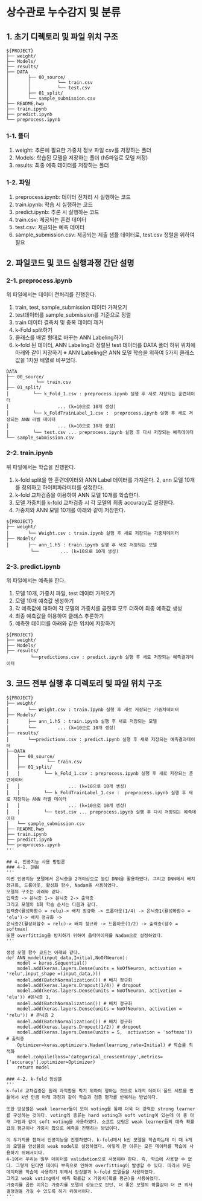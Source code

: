 # 상수관로 누수감지 및 분류

## 1. 초기 디렉토리 및 파일 위치 구조
```
${PROJECT}
├── weight/
├── Models/
├── results/        
├── DATA
│       ├── 00_source/
│       │          └── train.csv
│       │          └── test.csv
│       ├── 01_split/
│       └── sample_submission.csv
├── README.hwp
├── train.ipynb
├── predict.ipynb
└── preprocess.ipynb
```
### 1-1. 폴더

1. weight: 추론에 필요한 가중치 정보 파일 csv를 저장하는 폴더
2. Models: 학습된 모델을 저장하는 폴더 (h5파일로 모델 저장)
3. results: 최종 예측 데이터를 저장하는 폴더 

### 1-2. 파일
1. preprocess.ipynb: 데이터 전처리 시 실행하는 코드
2. train.ipynb: 학습 시 실행하는 코드
3. predict.ipynb: 추론 시 실행하는 코드
4. train.csv: 제공되는 훈련 데이터
5. test.csv: 제공되는 예측 데이터
6. sample_submission.csv: 제공되는 제출 샘플 데이터로, test.csv 정렬을 위하여 필요
 
## 2. 파일코드 및 코드 실행과정 간단 설명

### 2-1. preprocess.ipynb
위 파일에서는 데이터 전처리를 진행한다. 
1. train, test, sample_submission 데이터 가져오기
2. test데이터를 sample_submission를 기준으로 정렬
3. train 데이터 결측치 및 중복 데이터 제거
4. k-Fold split하기
5. 클래스를 배열 형태로 바꾸는 ANN Labeling하기
6. k-fold 된 데이터, ANN Labeling과 정렬된 test 데이터를 DATA 폴더 하위 위치에 아래와 같이 저장하기
※ ANN Labeling은 ANN 모델 학습을 위하여 5가지 클래스 값을 1차원 배열로 바꾸었다.
```
DATA
├── 00_source/
│          └── train.csv
├── 01_split/
│         └── k_Fold_1.csv : preprocess.ipynb 실행 후 새로 저장되는 훈련데이터
│                  ... (k=10으로 10개 생성)
│         └── k_FoldTrainLabel_1.csv :  preprocess.ipynb 실행 후 새로 저장되는 ANN 라벨 데이터
│                  ... (k=10으로 10개 생성)
│         └── test.csv ... preprocess.ipynb 실행 후 다시 저장되는 예측데이터 
└── sample_submission.csv
```

### 2-2. train.ipynb
위 파일에서는 학습을 진행한다.
1. k-fold split을 한 훈련데이터와 ANN Label 데이터를 가져온다.
2, ann 모델 10개를 정의하고 하이퍼파라미터를 설정한다.
3. k-fold 교차검증을 이용하여 ANN 모델 10개를 학습한다.
4. 모델 가중치를 k-fold 교차검증 시 각 모델의 최종 accuracy로 설정한다.
5. 가중치와 ANN 모델 10개를 아래와 같이 저장한다.
   
```
${PROJECT}
├── weight/
│       └── Weight.csv : train.ipynb 실행 후 새로 저장되는 가중치데이터
├── Models/
│       ├── ann_1.h5 : train.ipynb 실행 후 새로 저장되는 모델
         └──        ... (k=10으로 10개 생성)
```
### 2-3. predict.ipynb
위 파일에서는 예측을 한다.
1. 모델 10개, 가중치 파일, test 데이터 가져오기
2. 모델 10개 예측값 생성하기
3. 각 예측값에 대하여 각 모델의 가중치를 곱한후 모두 더하여 최종 예측값 생성
4. 최종 예측값을 이용하여 클래스 추론하기
5. 예측한 데이터를 아래와 같은 위치에 저장하기
   
```
${PROJECT}
├── weight/
├── Models/
├── results/  
         └──predictions.csv : predict.ipynb 실행 후 새로 저장되는 예측결과데이터
```

## 3. 코드 전부 실행 후 디렉토리 및 파일 위치 구조
```
${PROJECT}
├── weight/
│       └── Weight.csv : train.ipynb 실행 후 새로 저장되는 가중치데이터
├── Models/
│       ├── ann_1.h5 : train.ipynb 실행 후 새로 저장되는 모델
│       └──        ... (k=10으로 10개 생성)
├── results/  
│       └──predictions.csv : predict.ipynb 실행 후 새로 저장되는 예측결과데이터
├──DATA
│	├── 00_source/
│	│          └── train.csv
│	├── 01_split/
│	│         └── k_Fold_1.csv : preprocess.ipynb 실행 후 새로 저장되는 훈련데이터
│	│                  ... (k=10으로 10개 생성)
│	│         └── k_FoldTrainLabel_1.csv :  preprocess.ipynb 실행 후 새로 저장되는 ANN 라벨 데이터
│	│                  ... (k=10으로 10개 생성)
│	│         └── test.csv ... preprocess.ipynb 실행 후 다시 저장되는 예측데이터 
│	└── sample_submission.csv
├── README.hwp
├── train.ipynb
├── predict.ipynb
└── preprocess.ipynb
'''

## 4. 인공지능 사용 방법론
### 4-1. DNN
'''
이번 인공지능 모델에서 은닉층을 2개이상으로 늘린 DNN을 활용하였다. 그리고 DNN에서 배치 정규화, 드롭아웃, 활성화 함수, Nadam을 사용하였다.
모델의 구조는 아래와 같다.
입력층 -> 은닉층 1-> 은닉층 2-> 출력층 
그리고 모델의 1회 학습 순서는 다음과 같다.
입력층(활성화함수 = relu)-> 배치 정규화 -> 드롭아웃(1/4) -> 은닉층1(활성화함수 = 'elu')-> 배치 정규화 -> 
은닉층2(활성화함수 = relu)-> 배치 정규화 -> 드롭아웃(1/2) -> 출력층(함수 = softmax) 
또한 overfitting을 방지하기 위하여 옵티마이저를 Nadam으로 설정하였다.
'''

생성 모델 함수 코드는 아래와 같다.
def ANN_model(input_data,Initial,NoOfNeuron):
    model = keras.Sequential()
    model.add(keras.layers.Dense(units = NoOfNeuron, activation = 'relu',input_shape =(input_data,))) 
    model.add(BatchNormalization()) # 배치 정규화
    model.add(keras.layers.Dropout(1/4)) # dropout 
    model.add(keras.layers.Dense(units = NoOfNeuron, activation = 'elu')) #은닉층 1,
    model.add(BatchNormalization()) # 배치 정규화
    model.add(keras.layers.Dense(units = NoOfNeuron, activation = 'relu')) # 은닉층 2
    model.add(BatchNormalization()) # 배치 정규화
    model.add(keras.layers.Dropout(1/2)) # dropout     
    model.add(keras.layers.Dense(units = 5,  activation = 'softmax')) # 출력층
    Optimizer=keras.optimizers.Nadam(learning_rate=Initial) # 학습률 최적화
    model.compile(loss='categorical_crossentropy',metrics=['accuracy'],optimizer=Optimizer) 
    return model

### 4-2. k-fold 앙상블
'''
k-fold 교차검증은 원래 과적합을 막기 위하여 행하는 것으로 k개의 데이터 폴드 세트를 만들어서 k번 만큼 아래 과정과 같이 학습과 검증 평가를 반복하는 방법이다.

또한 앙상블은 weak learner들이 모여 voting를 통해 더욱 더 강력한 strong learner를 구성하는 것이다. voting의 종류는 hard voting과 soft voting이 있는데 이 중 아래 그림과 같이 soft voting을 사용하였다. 소프트 보팅은 weak learner들의 예측 확률값의 평균이나 가중치 합으로 예측을 진행하는 방법이다.

이 두가지를 합쳐서 인공지능을 진행하였다. k-fold에서 k번 모델을 학습하는데 이 때 k개의 모델을 앙상블의 weak model로 설정하였다. 이렇게 한 이유는 모든 데이터를 학습에 사용하기 위해서이다.
4-1에서 우리는 일부 데이터를 validation으로 사용해야 한다. 즉, 학습에 사용할 수 없다. 그렇게 된다면 데이터 부족으로 인하여 overfitting이 발생할 수 있다. 따라서 모든 데이터를 학습에 사용하기 위해서 앙상블과 k-fold 모델들을 사용하였다.
그리고 weak voting에서 예측 확률값 x 가중치(확률 평균)을 사용하였다.
가중치를 곱한 이유는 가중치를 모델의 성능으로 판단, 더 좋은 모델의 확률값이 더 큰 의사결정권을 가질 수 있도록 하기 위해서이다.
'''
